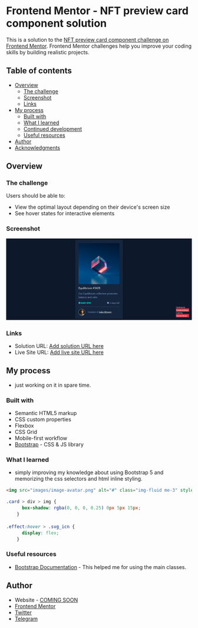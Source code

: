 # Frontend Mentor - NFT preview card component solution

This is a solution to the [NFT preview card component challenge on Frontend Mentor](https://www.frontendmentor.io/challenges/nft-preview-card-component-SbdUL_w0U). Frontend Mentor challenges help you improve your coding skills by building realistic projects.

## Table of contents

- [Overview](#overview)
  - [The challenge](#the-challenge)
  - [Screenshot](#screenshot)
  - [Links](#links)
- [My process](#my-process)
  - [Built with](#built-with)
  - [What I learned](#what-i-learned)
  - [Continued development](#continued-development)
  - [Useful resources](#useful-resources)
- [Author](#author)
- [Acknowledgments](#acknowledgments)

<!-- **Note: Delete this note and update the table of contents based on what sections you keep.** -->

## Overview

### The challenge

Users should be able to:

- View the optimal layout depending on their device's screen size
- See hover states for interactive elements

### Screenshot

![screenshot of the solution](images/screenshot.png)

### Links

- Solution URL: [Add solution URL here](https://your-solution-url.com)
- Live Site URL: [Add live site URL here](https://your-live-site-url.com)

## My process

- just working on it in spare time.

### Built with

- Semantic HTML5 markup
- CSS custom properties
- Flexbox
- CSS Grid
- Mobile-first workflow
- [Bootstrap](https://getbootstrap.com/) - CSS & JS library

### What I learned

- simply improving my knowledge about using Bootstrap 5 and memorizing the css selectors and html inline styling.

```html
<img src="images/image-avatar.png" alt="#" class="img-fluid me-3" style="width: 3rem; border: 1.5px solid #fff; border-radius: 50%;">
```

```css
.card > div > img {
      box-shadow: rgba(0, 0, 0, 0.25) 0px 5px 15px;
    }

.effect:hover > .svg_icn {
      display: flex;
    }
```

### Useful resources

- [Bootstrap Documentation](https://getbootstrap.com/docs/5.1/getting-started/introduction/) - This helped me for using the main classes.

## Author

- Website - [COMING SOON](#COMINGSOON)
- [Frontend Mentor](https://www.frontendmentor.io/profile/Joe-Hsn)
- [Twitter](https://www.twitter.com/Jo_Hsn)
- [Telegram](https://t.me/Joe_Hsn)
